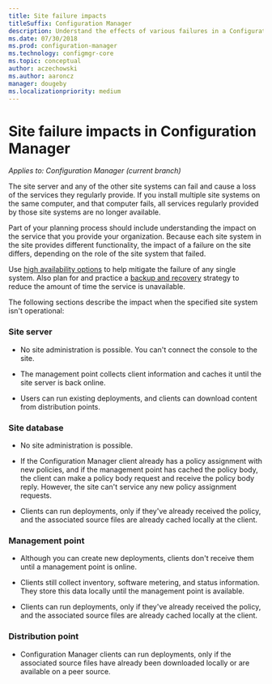 ```yaml
---
title: Site failure impacts
titleSuffix: Configuration Manager
description: Understand the effects of various failures in a Configuration Manager site.
ms.date: 07/30/2018
ms.prod: configuration-manager
ms.technology: configmgr-core
ms.topic: conceptual
author: aczechowski
ms.author: aaroncz
manager: dougeby
ms.localizationpriority: medium
---
```


# Site failure impacts in Configuration Manager

*Applies to: Configuration Manager (current branch)*

The site server and any of the other site systems can fail and cause a loss of the services they regularly provide. If you install multiple site systems on the same computer, and that computer fails, all services regularly provided by those site systems are no longer available.

Part of your planning process should include understanding the impact on the service that you provide your organization. Because each site system in the site provides different functionality, the impact of a failure on the site differs, depending on the role of the site system that failed. 

Use [high availability options](../deploy/configure/high-availability-options.md) to help mitigate the failure of any single system. Also plan for and practice a [backup and recovery](backup-and-recovery.md) strategy to reduce the amount of time the service is unavailable.

The following sections describe the impact when the specified site system isn't operational:


### Site server

- No site administration is possible. You can't connect the console to the site.  

- The management point collects client information and caches it until the site server is back online.  

- Users can run existing deployments, and clients can download content from distribution points.  


### Site database

- No site administration is possible.  

- If the Configuration Manager client already has a policy assignment with new policies, and if the management point has cached the policy body, the client can make a policy body request and receive the policy body reply. However, the site can't service any new policy assignment requests.  

- Clients can run deployments, only if they've already received the policy, and the associated source files are already cached locally at the client.  


### Management point

- Although you can create new deployments, clients don't receive them until a management point is online.  

- Clients still collect inventory, software metering, and status information. They store this data locally until the management point is available.  

- Clients can run deployments, only if they've already received the policy, and the associated source files are already cached locally at the client.  


### Distribution point

- Configuration Manager clients can run deployments, only if the associated source files have already been downloaded locally or are available on a peer source.

